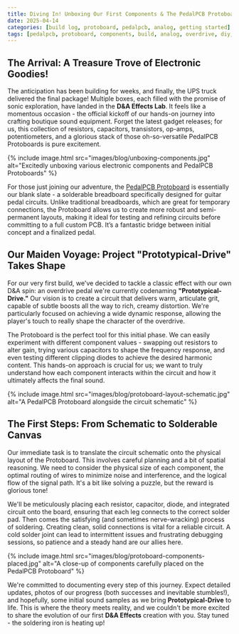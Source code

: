 ```yaml
---
title: Diving In! Unboxing Our First Components & The PedalPCB Protoboard Adventure Begins
date: 2025-04-14
categories: [build log, protoboard, pedalpcb, analog, getting started]
tags: [pedalpcb, protoboard, components, build, analog, overdrive, diy, electronics, sound design]
---
```


## The Arrival: A Treasure Trove of Electronic Goodies!

The anticipation has been building for weeks, and finally, the UPS truck delivered the final package! Multiple boxes, each filled with the promise of sonic exploration, have landed in the **D&A Effects Lab**. It feels like a momentous occasion - the official kickoff of our hands-on journey into crafting boutique sound equipment. Forget the latest gadget releases; for us, this collection of resistors, capacitors, transistors, op-amps, potentiometers, and a glorious stack of those oh-so-versatile PedalPCB Protoboards is pure excitement.

{% include image.html 
  src="images/blog/unboxing-components.jpg" 
  alt="Excitedly unboxing various electronic components and PedalPCB Protoboards" 
%}

For those just joining our adventure, the [PedalPCB Protoboard](https://www.pedalpcb.com/product/protoboard/) is essentially our blank slate - a solderable breadboard specifically designed for guitar pedal circuits. Unlike traditional breadboards, which are great for temporary connections, the Protoboard allows us to create more robust and semi-permanent layouts, making it ideal for testing and refining circuits before committing to a full custom PCB. It’s a fantastic bridge between initial concept and a finalized pedal.

## Our Maiden Voyage: Project "Prototypical-Drive" Takes Shape

For our very first build, we've decided to tackle a classic effect with our own D&A spin: an overdrive pedal we're currently codenaming **"Prototypical-Drive."** Our vision is to create a circuit that delivers warm, articulate grit, capable of subtle boosts all the way to rich, creamy distortion. We're particularly focused on achieving a wide dynamic response, allowing the player's touch to really shape the character of the overdrive.

The Protoboard is the perfect tool for this initial phase. We can easily experiment with different component values - swapping out resistors to alter gain, trying various capacitors to shape the frequency response, and even testing different clipping diodes to achieve the desired harmonic content. This hands-on approach is crucial for us; we want to truly understand how each component interacts within the circuit and how it ultimately affects the final sound.

{% include image.html 
  src="images/blog/protoboard-layout-schematic.jpg" 
  alt="A PedalPCB Protoboard alongside the circuit schematic" 
%}

## The First Steps: From Schematic to Solderable Canvas

Our immediate task is to translate the circuit schematic onto the physical layout of the Protoboard. This involves careful planning and a bit of spatial reasoning. We need to consider the physical size of each component, the optimal routing of wires to minimize noise and interference, and the logical flow of the signal path. It's a bit like solving a puzzle, but the reward is glorious tone!

We'll be meticulously placing each resistor, capacitor, diode, and integrated circuit onto the board, ensuring that each leg connects to the correct solder pad. Then comes the satisfying (and sometimes nerve-wracking) process of soldering. Creating clean, solid connections is vital for a reliable circuit. A cold solder joint can lead to intermittent issues and frustrating debugging sessions, so patience and a steady hand are our allies here.

{% include image.html 
  src="images/blog/protoboard-components-placed.jpg" 
  alt="A close-up of components carefully placed on the PedalPCB Protoboard" 
%}

We're committed to documenting every step of this journey. Expect detailed updates, photos of our progress (both successes and inevitable stumbles!), and hopefully, some initial sound samples as we bring **Prototypical-Drive** to life. This is where the theory meets reality, and we couldn't be more excited to share the evolution of our first **D&A Effects** creation with you. Stay tuned - the soldering iron is heating up!